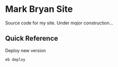 # Mark Bryan Site

Source code for my site. Under _major_ construction...

## Quick Reference

Deploy new version

```
eb deploy
```
